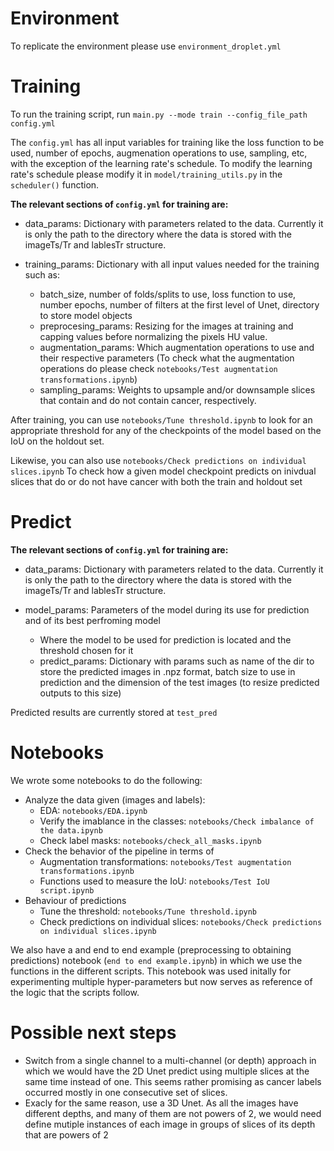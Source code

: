 # Environment

To replicate the environment please use `environment_droplet.yml`

# Training

To run the training script, run `main.py --mode train --config_file_path config.yml` 

The `config.yml` has all input variables for training like the loss function to be used, number of epochs, augmenation operations to use, sampling, etc, with the exception of the learning rate's schedule. To modify the learning rate's schedule please modify it in `model/training_utils.py` in the `scheduler()` function.

**The relevant sections of `config.yml` for training are:**

 - data_params: Dictionary with parameters related to the data. Currently it is only the path to the directory where the data is stored with the imageTs/Tr and lablesTr structure.
 
 
 - training_params: Dictionary with all input values needed for the training such as:
     - batch_size, number of folds/splits to use, loss function to use, number epochs, number of filters at the first level of Unet, directory to store model objects
     - preprocesing_params: Resizing for the images at training and capping values before normalizing the pixels HU value.
     - augmentation_params: Which augmentation operations to use and their respective parameters (To check what the augmentation operations do please check `notebooks/Test augmentation transformations.ipynb`)
     - sampling_params: Weights to upsample and/or downsample slices that contain and do not contain cancer, respectively.


After training, you can use `notebooks/Tune threshold.ipynb` to look for an appropriate threshold for any of the checkpoints of the model based on the IoU on the holdout set.

Likewise, you can also use `notebooks/Check predictions on individual slices.ipynb` To check how a given model checkpoint predicts on inivdual slices that do or do not have cancer with both the train and holdout set 

# Predict

**The relevant sections of `config.yml` for training are:**

 - data_params: Dictionary with parameters related to the data. Currently it is only the path to the directory where the data is stored with the imageTs/Tr and lablesTr structure.
 
 - model_params: Parameters of the model during its use for prediction and of its best perfroming model
     - Where the model to be used for prediction is located and the threshold chosen for it
     - predict_params: Dictionary with params such as name of the dir to store the predicted images in .npz format, batch size to use in prediction and the dimension of the test images (to resize predicted outputs to this size) 
     
Predicted results are currently stored at `test_pred`

# Notebooks

We wrote some notebooks to do the following:

 - Analyze the data given (images and labels):
     - EDA: `notebooks/EDA.ipynb`
     - Verify the imablance in the classes: `notebooks/Check imbalance of the data.ipynb`
     - Check label masks: `notebooks/check_all_masks.ipynb`
 - Check the behavior of the pipeline in terms of
     - Augmentation transformations: `notebooks/Test augmentation transformations.ipynb`
     - Functions used to measure the IoU: `notebooks/Test IoU script.ipynb`
 - Behaviour of predictions
     - Tune the threshold: `notebooks/Tune threshold.ipynb`
     - Check predictions on individual slices: `notebooks/Check predictions on individual slices.ipynb`
     
We also have a and end to end example (preprocessing to obtaining predictions) notebook (`end to end example.ipynb`) in which we use the functions in the different scripts. This notebook was used initally for experimenting multiple hyper-parameters but now serves as reference of the logic that the scripts follow.

# Possible next steps

 - Switch from a single channel to a multi-channel (or depth) approach in which we would have the 2D Unet predict using multiple slices at the same time instead of one. This seems rather promising as cancer labels occurred mostly in one consecutive set of slices.
 - Exacly for the same reason, use a 3D Unet. As all the images have different depths, and many of them are not powers of 2, we would need define mutiple instances of each image in groups of slices of its depth that are powers of 2 

